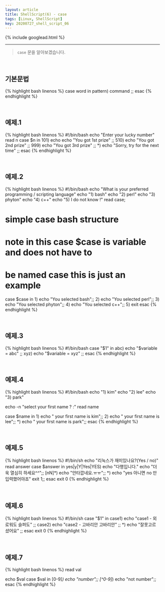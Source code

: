 ```yaml
---
layout: article
title: ShellScript(6) - case
tags: [Linux, ShellScript]
key: 20200727_shell_script_06
---
```


{% include googlead.html %}

---

> `case` 문을 알아보겠습니다.

<br>

## 기본문법

{% highlight bash linenos %}
case word in
  pattern)
    command ;;
esac
{% endhighlight %}

<br>

## 예제.1

{% highlight bash linenos %}
#!/bin/bash
echo "Enter your lucky number"
read n
case $n in
101)
    echo echo "You got 1st prize" ;;
510)
    echo "You got 2nd prize" ;;
999)
    echo "You got 3rd prize" ;;
*)
    echo "Sorry, try for the next time" ;;
esac
{% endhighlight %}

<br>

## 예제.2

{% highlight bash linenos %}
#!/bin/bash
echo "What is your preferred programming / scripting language"
echo "1) bash"
echo "2) perl"
echo "3) phyton"
echo "4) c++"
echo "5) I do not know !"
read case;
# simple case bash structure
# note in this case $case is variable and does not have to
# be named case this is just an example
case $case in
    1) echo "You selected bash";;
    2) echo "You selected perl";;
    3) echo "You selected phyton";;
    4) echo "You selected c++";;
    5) exit
esac
{% endhighlight %}

<br>

## 예제.3

{% highlight bash linenos %}
#!/bin/bash
case "$1" in
  abc) echo "$variable = abc" ;;
  xyz) echo "$variable = xyz" ;;
esac
{% endhighlight %}

<br>

## 예제.4

{% highlight bash linenos %}
#!/bin/bash
echo "1) kim"
echo "2) lee"
echo "3) park"

echo -n "select your first name ? :"
read name

case $name in
1)
    echo " your first name is kim";;
2)
    echo " your first name is lee";;
*)
    echo " your first name is park";;
esac
{% endhighlight %}

<br>

## 예제.5

{% highlight bash linenos %}
#!/bin/sh
echo "리눅스가 재미있나요?(Yes / no)"
read answer
case $answer in
  yes|y|Y|Yes|YES)
    echo "다행입니다."
    echo "더욱 열심히 하세요^^";;
  [nN]*)
    echo "안타깝네요.ㅠㅠ";;
  *)
    echo "yes 아니면 no 만 입력했어야죠"
    exit 1;;
esac
    exit 0
{% endhighlight %}

<br>

## 예제.6

{% highlight bash linenos %}
#!/bin/sh
case "$1" in
case1)
    echo "case1 - 외로워도 슬퍼도"
;;
case2)
    echo "case2 - 고바리안 고바리안"
;;
*)
    echo "잘못고르셨어요"
;;
esac
exit 0
{% endhighlight %}

<br>

## 예제.7

{% highlight bash linenos %}
read val

echo $val
case $val in
[0-9]*)
    echo "number";;
[^0-9]*)
    echo "not number";;
esac
{% endhighlight %}
